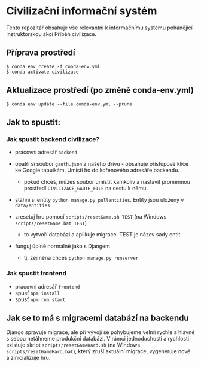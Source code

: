 # Civilizační informační systém

Tento repozitář obsahuje vše relevantní k informačnímu systému pohánějící
instruktorskou akci Příběh civilizace.

## Příprava prostředí

```
$ conda env create -f conda-env.yml
$ conda activate civilizace
```

## Aktualizace prostředí (po změně conda-env.yml)

```
$ conda env update --file conda-env.yml --prune
```

## Jak to spustit:

### Jak spustit backend civilizace?

- pracovní adresář `backend`
- opatři si soubor `gauth.json` z našeho drivu - obsahuje přístupové klíče ke
  Google tabulkám. Umísti ho do kořenového adresáře backendu.
    - pokud chceš, můžeš soubor umístit kamkoliv a nastavit proměnnou prostředí
      `CIVILIZACE_GAUTH_FILE` na cestu k němu.
- stáhni si entity `python manage.py pullentities`. Entity jsou uloženy v
  `data/entities`
- zresetuj hru pomocí `scripts/resetGame.sh TEST` (na Windows `scripts/resetGame.bat TEST`)
    - to vytvoří databázi a aplikuje migrace. TEST je název sady entit

- funguj úplně normálně jako s Djangem
    - tj. zejména chceš `python manage.py runserver`

### Jak spustit frontend

- pracovní adresář `frontend`
- spusť `npm install`
- spusť `npm run start`

## Jak se to má s migracemi databází na backendu

Django spravuje migrace, ale při vývoji se pohybujeme velmi rychle a hlavně s
sebou netáhneme produkční databázi. V rámci jednoduchosti a rychlosti existuje
skript `scripts/resetGameHard.sh` (na Windows `scripts/resetGameHard.bat`),
který zruší aktuální migrace, vygeneruje nové a zinicializuje hru.

